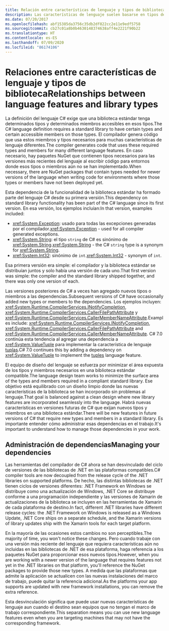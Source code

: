 ```yaml
---
title: Relación entre características de lenguaje y tipos de biblioteca | Microsoft Docs
description: Las características de lenguaje suelen basarse en tipos de biblioteca para la implementación. Entienda esa relación.
ms.date: 07/20/2017
ms.openlocfilehash: abf15385da3756c35db2df822cc2e11e9edf5758
ms.sourcegitcommit: cb27c01a8b0b4630148374638aff4e2221f90b22
ms.translationtype: HT
ms.contentlocale: es-ES
ms.lasthandoff: 07/09/2020
ms.locfileid: "86174106"
---
```

# <a name="relationships-between-language-features-and-library-types"></a><span data-ttu-id="ed4af-104">Relaciones entre características de lenguaje y tipos de biblioteca</span><span class="sxs-lookup"><span data-stu-id="ed4af-104">Relationships between language features and library types</span></span>

<span data-ttu-id="ed4af-105">La definición del lenguaje C# exige que una biblioteca estándar tenga determinados tipos y determinados miembros accesibles en esos tipos.</span><span class="sxs-lookup"><span data-stu-id="ed4af-105">The C# language definition requires a standard library to have certain types and certain accessible members on those types.</span></span> <span data-ttu-id="ed4af-106">El compilador genera código que usa estos miembros y tipos necesarios para muchas características de lenguaje diferentes.</span><span class="sxs-lookup"><span data-stu-id="ed4af-106">The compiler generates code that uses these required types and members for many different language features.</span></span> <span data-ttu-id="ed4af-107">En caso necesario, hay paquetes NuGet que contienen tipos necesarios para las versiones más recientes del lenguaje al escribir código para entornos donde esos tipos o miembros aún no se han implementado.</span><span class="sxs-lookup"><span data-stu-id="ed4af-107">When necessary, there are NuGet packages that contain types needed for newer versions of the language when writing code for environments where those types or members have not been deployed yet.</span></span>

<span data-ttu-id="ed4af-108">Esta dependencia de la funcionalidad de la biblioteca estándar ha formado parte del lenguaje C# desde su primera versión.</span><span class="sxs-lookup"><span data-stu-id="ed4af-108">This dependency on standard library functionality has been part of the C# language since its first version.</span></span> <span data-ttu-id="ed4af-109">En esa versión, los ejemplos incluían:</span><span class="sxs-lookup"><span data-stu-id="ed4af-109">In that version, examples included:</span></span>

* <span data-ttu-id="ed4af-110"><xref:System.Exception>: usado para todas las excepciones generadas por el compilador.</span><span class="sxs-lookup"><span data-stu-id="ed4af-110"><xref:System.Exception> - used for all compiler generated exceptions.</span></span>
* <span data-ttu-id="ed4af-111"><xref:System.String>: el tipo `string` de C# es sinónimo de <xref:System.String>.</span><span class="sxs-lookup"><span data-stu-id="ed4af-111"><xref:System.String> - the C# `string` type is a synonym for <xref:System.String>.</span></span>
* <span data-ttu-id="ed4af-112"><xref:System.Int32>: sinónimo de `int`.</span><span class="sxs-lookup"><span data-stu-id="ed4af-112"><xref:System.Int32> - synonym of `int`.</span></span>

<span data-ttu-id="ed4af-113">Esa primera versión era simple: el compilador y la biblioteca estándar se distribuían juntos y solo había una versión de cada uno.</span><span class="sxs-lookup"><span data-stu-id="ed4af-113">That first version was simple: the compiler and the standard library shipped together, and there was only one version of each.</span></span>

<span data-ttu-id="ed4af-114">Las versiones posteriores de C# a veces han agregado nuevos tipos o miembros a las dependencias.</span><span class="sxs-lookup"><span data-stu-id="ed4af-114">Subsequent versions of C# have occasionally added new types or members to the dependencies.</span></span> <span data-ttu-id="ed4af-115">Los ejemplos incluyen: <xref:System.Runtime.CompilerServices.INotifyCompletion>, <xref:System.Runtime.CompilerServices.CallerFilePathAttribute> y <xref:System.Runtime.CompilerServices.CallerMemberNameAttribute>.</span><span class="sxs-lookup"><span data-stu-id="ed4af-115">Examples include: <xref:System.Runtime.CompilerServices.INotifyCompletion>, <xref:System.Runtime.CompilerServices.CallerFilePathAttribute> and <xref:System.Runtime.CompilerServices.CallerMemberNameAttribute>.</span></span> <span data-ttu-id="ed4af-116">C# 7.0 continúa esta tendencia al agregar una dependencia a <xref:System.ValueTuple> para implementar la característica de lenguaje [tuplas](../language-reference/builtin-types/value-tuples.md).</span><span class="sxs-lookup"><span data-stu-id="ed4af-116">C# 7.0 continues this by adding a dependency on <xref:System.ValueTuple> to implement the [tuples](../language-reference/builtin-types/value-tuples.md) language feature.</span></span>

<span data-ttu-id="ed4af-117">El equipo de diseño del lenguaje se esfuerza por minimizar el área expuesta de los tipos y miembros necesarios en una biblioteca estándar compatible.</span><span class="sxs-lookup"><span data-stu-id="ed4af-117">The language design team works to minimize the surface area of the types and members required in a compliant standard library.</span></span> <span data-ttu-id="ed4af-118">Ese objetivo está equilibrado con un diseño limpio donde las nuevas características de la biblioteca se han incorporado sin problemas al lenguaje.</span><span class="sxs-lookup"><span data-stu-id="ed4af-118">That goal is balanced against a clean design where new library features are incorporated seamlessly into the language.</span></span> <span data-ttu-id="ed4af-119">Habrá nuevas características en versiones futuras de C# que exijan nuevos tipos y miembros en una biblioteca estándar.</span><span class="sxs-lookup"><span data-stu-id="ed4af-119">There will be new features in future versions of C# that require new types and members in a standard library.</span></span> <span data-ttu-id="ed4af-120">Es importante entender cómo administrar esas dependencias en el trabajo.</span><span class="sxs-lookup"><span data-stu-id="ed4af-120">It's important to understand how to manage those dependencies in your work.</span></span>

## <a name="managing-your-dependencies"></a><span data-ttu-id="ed4af-121">Administración de dependencias</span><span class="sxs-lookup"><span data-stu-id="ed4af-121">Managing your dependencies</span></span>

<span data-ttu-id="ed4af-122">Las herramientas del compilador de C# ahora se han desvinculado del ciclo de versiones de las bibliotecas de .NET en las plataformas compatibles.</span><span class="sxs-lookup"><span data-stu-id="ed4af-122">C# compiler tools are now decoupled from the release cycle of the .NET libraries on supported platforms.</span></span> <span data-ttu-id="ed4af-123">De hecho, las distintas bibliotecas de .NET tienen ciclos de versiones diferentes: .NET Framework en Windows se distribuye como una actualización de Windows, .NET Core se distribuye conforme a una programación independiente y las versiones de Xamarin de actualizaciones de la biblioteca se incluyen en las herramientas de Xamarin de cada plataforma de destino.</span><span class="sxs-lookup"><span data-stu-id="ed4af-123">In fact, different .NET libraries have different release cycles: the .NET Framework on Windows is released as a Windows Update, .NET Core ships on a separate schedule, and the Xamarin versions of library updates ship with the Xamarin tools for each target platform.</span></span>

<span data-ttu-id="ed4af-124">En la mayoría de las ocasiones estos cambios no son perceptibles.</span><span class="sxs-lookup"><span data-stu-id="ed4af-124">The majority of time, you won't notice these changes.</span></span> <span data-ttu-id="ed4af-125">Pero cuando trabaje con una versión más reciente del lenguaje que requiera características aún no incluidas en las bibliotecas de .NET de esa plataforma, haga referencia a los paquetes NuGet para proporcionar esos nuevos tipos.</span><span class="sxs-lookup"><span data-stu-id="ed4af-125">However, when you are working with a newer version of the language that requires features not yet in the .NET libraries on that platform, you'll reference the NuGet packages to provide those new types.</span></span>
<span data-ttu-id="ed4af-126">A medida que las plataformas que admite la aplicación se actualicen con las nuevas instalaciones del marco de trabajo, puede quitar la referencia adicional.</span><span class="sxs-lookup"><span data-stu-id="ed4af-126">As the platforms your app supports are updated with new framework installations, you can remove the extra reference.</span></span>

<span data-ttu-id="ed4af-127">Esta desvinculación significa que puede usar nuevas características de lenguaje aun cuando el destino sean equipos que no tengan el marco de trabajo correspondiente.</span><span class="sxs-lookup"><span data-stu-id="ed4af-127">This separation means you can use new language features even when you are targeting machines that may not have the corresponding framework.</span></span>

